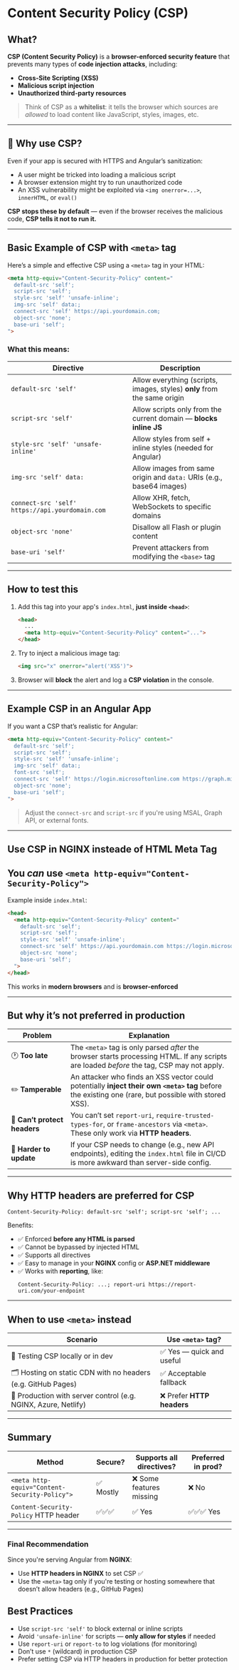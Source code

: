 ﻿# Content Security Policy (CSP)

## What?

**CSP (Content Security Policy)** is a **browser-enforced security feature** that prevents many types of **code injection attacks**, including:

- **Cross-Site Scripting (XSS)**
- **Malicious script injection**
- **Unauthorized third-party resources**

> Think of CSP as a **whitelist**: it tells the browser which sources are *allowed* to load content like JavaScript, styles, images, etc.

---

## 🎯 Why use CSP?

Even if your app is secured with HTTPS and Angular’s sanitization:
- A user might be tricked into loading a malicious script
- A browser extension might try to run unauthorized code
- An XSS vulnerability might be exploited via `<img onerror=...>`, `innerHTML`, or `eval()`

**CSP stops these by default** — even if the browser receives the malicious code, **CSP tells it not to run it.**

---

## Basic Example of CSP with `<meta>` tag

Here’s a simple and effective CSP using a `<meta>` tag in your HTML:

```html
<meta http-equiv="Content-Security-Policy" content="
  default-src 'self';
  script-src 'self';
  style-src 'self' 'unsafe-inline';
  img-src 'self' data:;
  connect-src 'self' https://api.yourdomain.com;
  object-src 'none';
  base-uri 'self';
">
```

### What this means:

| Directive         | Description                                                                 |
|-------------------|-----------------------------------------------------------------------------|
| `default-src 'self'`    | Allow everything (scripts, images, styles) **only** from the same origin |
| `script-src 'self'`     | Allow scripts only from the current domain — **blocks inline JS**       |
| `style-src 'self' 'unsafe-inline'` | Allow styles from self + inline styles (needed for Angular)   |
| `img-src 'self' data:`  | Allow images from same origin and `data:` URIs (e.g., base64 images)     |
| `connect-src 'self' https://api.yourdomain.com` | Allow XHR, fetch, WebSockets to specific domains     |
| `object-src 'none'`     | Disallow all Flash or plugin content                                  |
| `base-uri 'self'`       | Prevent attackers from modifying the `<base>` tag                     |

---

## How to test this

1. Add this tag into your app's `index.html`, **just inside `<head>`**:
   ```html
   <head>
     ...
     <meta http-equiv="Content-Security-Policy" content="...">
   </head>
   ```

2. Try to inject a malicious image tag:
   ```html
   <img src="x" onerror="alert('XSS')">
   ```

3. Browser will **block** the alert and log a **CSP violation** in the console.

---

## Example CSP in an Angular App

If you want a CSP that’s realistic for Angular:

```html
<meta http-equiv="Content-Security-Policy" content="
  default-src 'self';
  script-src 'self';
  style-src 'self' 'unsafe-inline';
  img-src 'self' data:;
  font-src 'self';
  connect-src 'self' https://login.microsoftonline.com https://graph.microsoft.com;
  object-src 'none';
  base-uri 'self';
">
```

> Adjust the `connect-src` and `script-src` if you're using MSAL, Graph API, or external fonts.

---

## Use CSP in NGINX insteade of HTML Meta Tag


## You *can* use `<meta http-equiv="Content-Security-Policy">`

Example inside `index.html`:

```html
<head>
  <meta http-equiv="Content-Security-Policy" content="
    default-src 'self';
    script-src 'self';
    style-src 'self' 'unsafe-inline';
    connect-src 'self' https://api.yourdomain.com https://login.microsoftonline.com https://graph.microsoft.com;
    object-src 'none';
    base-uri 'self';
  ">
</head>
```

This works in **modern browsers** and is **browser-enforced**

---

## But why it’s **not preferred** in production

| Problem | Explanation |
|--------|-------------|
| 🕐 **Too late** | The `<meta>` tag is only parsed *after* the browser starts processing HTML. If any scripts are loaded *before* the tag, CSP may not apply. |
| ✏️ **Tamperable** | An attacker who finds an XSS vector could potentially **inject their own `<meta>` tag** before the existing one (rare, but possible with stored XSS). |
| 🧱 **Can’t protect headers** | You can’t set `report-uri`, `require-trusted-types-for`, or `frame-ancestors` via `<meta>`. These only work via **HTTP headers**. |
| 🔄 **Harder to update** | If your CSP needs to change (e.g., new API endpoints), editing the `index.html` file in CI/CD is more awkward than server-side config. |

---

## Why **HTTP headers** are preferred for CSP

```http
Content-Security-Policy: default-src 'self'; script-src 'self'; ...
```

Benefits:
- ✅ Enforced **before any HTML is parsed**
- ✅ Cannot be bypassed by injected HTML
- ✅ Supports all directives
- ✅ Easy to manage in your **NGINX** config or **ASP.NET middleware**
- ✅ Works with **reporting**, like:
  ```http
  Content-Security-Policy: ...; report-uri https://report-uri.com/your-endpoint
  ```

---

## When to use `<meta>` instead

| Scenario | Use `<meta>` tag? |
|----------|-------------------|
| 🔧 Testing CSP locally or in dev | ✅ Yes — quick and useful |
| 🗂️ Hosting on static CDN with no headers (e.g. GitHub Pages) | ✅ Acceptable fallback |
| 🔐 Production with server control (e.g. NGINX, Azure, Netlify) | ❌ Prefer **HTTP headers** |

---

## Summary

| Method      | Secure? | Supports all directives? | Preferred in prod? |
|-------------|---------|---------------------------|---------------------|
| `<meta http-equiv="Content-Security-Policy">` | ✅ Mostly | ❌ Some features missing | ❌ No |
| `Content-Security-Policy` HTTP header         | ✅✅✅ | ✅ Yes | ✅✅✅ Yes |

---

### Final Recommendation

Since you're serving Angular from **NGINX**:
- Use **HTTP headers in NGINX** to set CSP ✅
- Use the `<meta>` tag only if you're testing or hosting somewhere that doesn’t allow headers (e.g., GitHub Pages)

## Best Practices

- Use `script-src 'self'` to block external or inline scripts
- Avoid `'unsafe-inline'` for scripts — **only allow for styles** if needed
- Use `report-uri` or `report-to` to log violations (for monitoring)
- Don’t use `*` (wildcard) in production CSP
- Prefer setting CSP via HTTP headers in production for better protection

